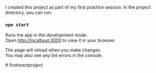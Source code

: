 I created this project as part of my first practice session.
In the project directory, you can run:

### `npm start`

Runs the app in the development mode.\
Open [http://localhost:3000](http://localhost:3000) to view it in your browser.

The page will reload when you make changes.\
You may also see any lint errors in the console.

#   f i r s t _ r e a c t _ p r o j e c t 
 
 
